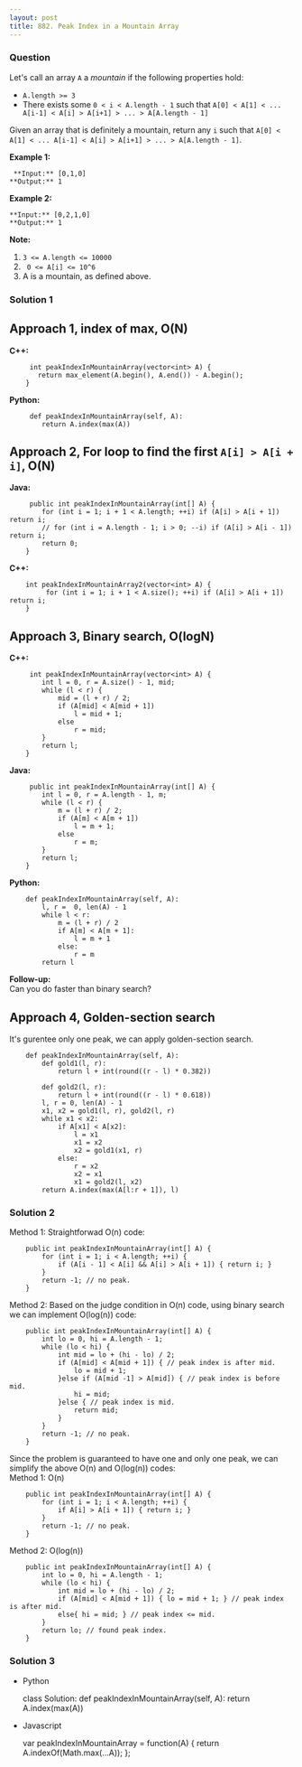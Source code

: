 ```yaml
---
layout: post
title: 882. Peak Index in a Mountain Array
---
```

### Question
Let's call an array `A` a _mountain_  if the following properties hold:

  * `A.length >= 3`
  * There exists some `0 < i < A.length - 1` such that `A[0] < A[1] < ... A[i-1] < A[i] > A[i+1] > ... > A[A.length - 1]`

Given an array that is definitely a mountain, return any `i` such that `A[0] <
A[1] < ... A[i-1] < A[i] > A[i+1] > ... > A[A.length - 1]`.

 **Example 1:**

    
    
     **Input:** [0,1,0]
    **Output:** 1
    

**Example 2:**

    
    
    **Input:** [0,2,1,0]
    **Output:** 1

 **Note:**

  1. `3 <= A.length <= 10000`
  2. ` 0 <= A[i] <= 10^6`
  3. A is a mountain, as defined above.

### Solution 1
## Approach 1, index of max, O(N)

 **C++:**

    
    
         int peakIndexInMountainArray(vector<int> A) {
           return max_element(A.begin(), A.end()) - A.begin();
        }
    

**Python:**

    
    
         def peakIndexInMountainArray(self, A):
            return A.index(max(A))
    

## Approach 2, For loop to find the first `A[i] > A[i + i]`, O(N)

**Java:**

    
    
         public int peakIndexInMountainArray(int[] A) {
            for (int i = 1; i + 1 < A.length; ++i) if (A[i] > A[i + 1]) return i;
            // for (int i = A.length - 1; i > 0; --i) if (A[i] > A[i - 1]) return i;
            return 0;
        }
    

**C++:**

    
    
        int peakIndexInMountainArray2(vector<int> A) {
             for (int i = 1; i + 1 < A.size(); ++i) if (A[i] > A[i + 1]) return i;
        }
    

## Approach 3, Binary search, O(logN)

**C++:**

    
    
         int peakIndexInMountainArray(vector<int> A) {
            int l = 0, r = A.size() - 1, mid;
            while (l < r) {
                mid = (l + r) / 2;
                if (A[mid] < A[mid + 1])
                    l = mid + 1;
                else
                    r = mid;
            }
            return l;
        }
    

**Java:**

    
    
         public int peakIndexInMountainArray(int[] A) {
            int l = 0, r = A.length - 1, m;
            while (l < r) {
                m = (l + r) / 2;
                if (A[m] < A[m + 1])
                    l = m + 1;
                else
                    r = m;
            }
            return l;
        }
    

**Python:**

    
    
        def peakIndexInMountainArray(self, A):
            l, r =  0, len(A) - 1
            while l < r:
                m = (l + r) / 2
                if A[m] < A[m + 1]:
                    l = m + 1
                else:
                    r = m
            return l
    

**Follow-up:**  
Can you do faster than binary search?

## Approach 4, Golden-section search

It's gurentee only one peak, we can apply golden-section search.

    
    
        def peakIndexInMountainArray(self, A):
            def gold1(l, r):
                return l + int(round((r - l) * 0.382))
    
            def gold2(l, r):
                return l + int(round((r - l) * 0.618))
            l, r = 0, len(A) - 1
            x1, x2 = gold1(l, r), gold2(l, r)
            while x1 < x2:
                if A[x1] < A[x2]:
                    l = x1
                    x1 = x2
                    x2 = gold1(x1, r)
                else:
                    r = x2
                    x2 = x1
                    x1 = gold2(l, x2)
            return A.index(max(A[l:r + 1]), l)
    


### Solution 2
Method 1: Straightforwad O(n) code:

    
    
        public int peakIndexInMountainArray(int[] A) {
            for (int i = 1; i < A.length; ++i) {
                if (A[i - 1] < A[i] && A[i] > A[i + 1]) { return i; }
            }
            return -1; // no peak.
        }
    

Method 2: Based on the judge condition in O(n) code, using binary search we
can implement O(log(n)) code:

    
    
        public int peakIndexInMountainArray(int[] A) {
            int lo = 0, hi = A.length - 1;
            while (lo < hi) {
                int mid = lo + (hi - lo) / 2;
                if (A[mid] < A[mid + 1]) { // peak index is after mid.
                    lo = mid + 1;
                }else if (A[mid -1] > A[mid]) { // peak index is before mid.
                    hi = mid;
                }else { // peak index is mid.
                    return mid;
                }
            }
            return -1; // no peak.
        }
    

Since the problem is guaranteed to have one and only one peak, we can simplify
the above O(n) and O(log(n)) codes:  
Method 1: O(n)

    
    
        public int peakIndexInMountainArray(int[] A) {
            for (int i = 1; i < A.length; ++i) {
                if A[i] > A[i + 1]) { return i; }
            }
            return -1; // no peak.
        }
    

Method 2: O(log(n))

    
    
        public int peakIndexInMountainArray(int[] A) {
            int lo = 0, hi = A.length - 1;
            while (lo < hi) {
                int mid = lo + (hi - lo) / 2;
                if (A[mid] < A[mid + 1]) { lo = mid + 1; } // peak index is after mid.
                else{ hi = mid; } // peak index <= mid.
            }
            return lo; // found peak index.
        }
    


### Solution 3
  * Python

    
    
    class Solution:
        def peakIndexInMountainArray(self, A):
            return A.index(max(A))
    

  * Javascript

    
    
    var peakIndexInMountainArray = function(A) {
        return A.indexOf(Math.max(...A));
    };
    



